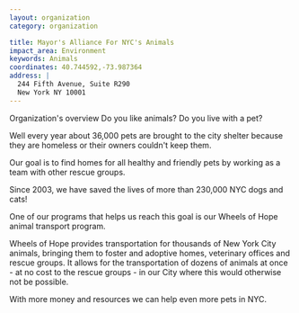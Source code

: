 ```yaml
---
layout: organization
category: organization

title: Mayor's Alliance For NYC's Animals
impact_area: Environment
keywords: Animals
coordinates: 40.744592,-73.987364
address: |
  244 Fifth Avenue, Suite R290
  New York NY 10001
---
```

Organization's overview
Do you like animals? Do you live with a pet?

 
Well every year about 36,000 pets are brought to the city shelter because they are homeless or their owners couldn't keep them.  
 
Our goal is to find homes for all healthy and friendly pets by working as a team with other rescue groups.  
 
Since 2003, we have saved the lives of more than 230,000 NYC dogs and cats! 
 
One of our programs that helps us reach this goal is our Wheels of Hope animal transport program. 
 
Wheels of Hope provides transportation for thousands of New York City animals, bringing them to foster and adoptive homes, veterinary offices and rescue groups. It allows for the transportation of dozens of animals at once - at no cost to the rescue groups - in our City where this would otherwise not be possible. 
 
With more money and resources we can help even more pets in NYC. 
